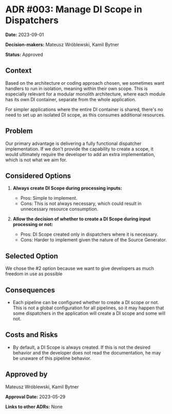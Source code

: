 # ADR #003: Manage DI Scope in Dispatchers

**Date:** 2023-09-01

**Decision-makers:** Mateusz Wróblewski, Kamil Bytner

**Status:** Approved

## Context
Based on the architecture or coding approach chosen, we sometimes want handlers to run in isolation, meaning within their own scope. This is especially relevant for a modular monolith architecture, where each module has its own DI container, separate from the whole application.

For simpler applications where the entire DI container is shared, there's no need to set up an isolated DI scope, as this consumes additional resources.

## Problem
Our primary advantage is delivering a fully functional dispatcher implementation. If we don't provide the capability to create a scope, it would ultimately require the developer to add an extra implementation, which is not what we aim for.

## Considered Options
1. **Always create DI Scope during processing inputs:**
    - Pros: Simple to implement.
    - Cons: This is not always necessary, which could result in unnecessary resource consumption.

2. **Allow the decision of whether to create a DI Scope during input processing or not:**
    - Pros: DI Scope created only in dispatchers where it is necessary.
    - Cons: Harder to implement given the nature of the Source Generator.

## Selected Option
We chose the #2 option because we want to give developers as much freedom in use as possible

## Consequences
- Each pipeline can be configured whether to create a DI scope or not. This is not a global configuration for all pipelines, so it may happen that some dispatchers in the application will create a DI scope and some will not.

## Costs and Risks
- By default, a DI Scope is always created. If this is not the desired behavior and the developer does not read the documentation, he may be unaware of this pipeline behavior.

## Approved by
Mateusz Wróblewski, Kamil Bytner

**Approval Date:** 2023-05-29

**Links to other ADRs:** None
